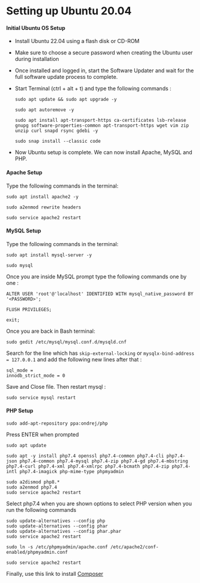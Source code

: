 # Setting up Ubuntu 20.04



#### Initial Ubuntu OS Setup

* Install Ubuntu 22.04 using a flash disk or CD-ROM
* Make sure to choose a secure password when creating the Ubuntu user during installation
* Once installed and logged in, start the Software Updater and wait for the full software update process to complete.
* Start Terminal (ctrl + alt + t) and type the following commands :

	```sudo apt update && sudo apt upgrade -y```

	```sudo apt autoremove -y```

	```sudo apt install apt-transport-https ca-certificates lsb-release gnupg software-properties-common apt-transport-https wget vim zip unzip curl snapd rsync gdebi -y```

	```sudo snap install --classic code```

* Now Ubuntu setup is complete. We can now install Apache, MySQL and PHP.

#### Apache Setup
Type the following commands in the terminal:

```sudo apt install apache2 -y```

 ```sudo a2enmod rewrite headers```

 ```sudo service apache2 restart```

#### MySQL Setup

Type the following commands in the terminal:

```sudo apt install mysql-server -y```

```sudo mysql```

Once you are inside MySQL prompt type the following commands one by one : 

```ALTER USER 'root'@'localhost' IDENTIFIED WITH mysql_native_password BY '<PASSWORD>';```

```FLUSH PRIVILEGES;```

```exit;```

Once you are back in Bash terminal:

```sudo gedit /etc/mysql/mysql.conf.d/mysqld.cnf```

Search for the line which has ```skip-external-locking``` or ```mysqlx-bind-address = 127.0.0.1``` and add the following new lines after that : 

```
sql_mode = 
innodb_strict_mode = 0
```
Save and Close file. Then restart mysql :

```sudo service mysql restart```

#### PHP Setup

``` 
sudo add-apt-repository ppa:ondrej/php
```

Press ENTER when prompted


```
sudo apt update

```
```
sudo apt -y install php7.4 openssl php7.4-common php7.4-cli php7.4-json php7.4-common php7.4-mysql php7.4-zip php7.4-gd php7.4-mbstring php7.4-curl php7.4-xml php7.4-xmlrpc php7.4-bcmath php7.4-zip php7.4-intl php7.4-imagick php-mime-type phpmyadmin

```
```
sudo a2dismod php8.*
sudo a2enmod php7.4
sudo service apache2 restart
```

Select php7.4 when you are shown options to select PHP version when you run the following commands

```
sudo update-alternatives --config php
sudo update-alternatives --config phar
sudo update-alternatives --config phar.phar
sudo service apache2 restart
```

```sudo ln -s /etc/phpmyadmin/apache.conf /etc/apache2/conf-enabled/phpmyadmin.conf```

```sudo service apache2 restart```

Finally, use this link to install [Composer](https://getcomposer.org/download/)
